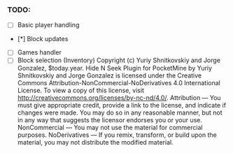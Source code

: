 ### TODO:
 - [ ] Basic player handling
 - [*] Block updates
 - [ ] Games handler
 - [ ] Block selection (Inventory)
 Copyright (c) Yuriy Shnitkovskiy and Jorge Gonzalez, $today.year. Hide N Seek Plugin for PocketMine by Yuriy Shnitkovskiy and Jorge Gonzalez is licensed under the Creative Commons Attribution-NonCommercial-NoDerivatives 4.0 International License.
 To view a copy of this license, visit http://creativecommons.org/licenses/by-nc-nd/4.0/.
 Attribution — You must give appropriate credit, provide a link to the license, and indicate if changes were made. You may do so in any reasonable manner, but not in any way that suggests the licensor endorses you or your use.
 NonCommercial — You may not use the material for commercial purposes.
 NoDerivatives — If you remix, transform, or build upon the material, you may not distribute the modified material.